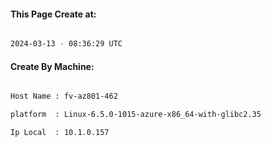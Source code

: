 
   
#### This Page Create at:

```bash

2024-03-13 - 08:36:29 UTC

```

#### Create By Machine:

```bash

Host Name : fv-az801-462

platform  : Linux-6.5.0-1015-azure-x86_64-with-glibc2.35

Ip Local  : 10.1.0.157

```

